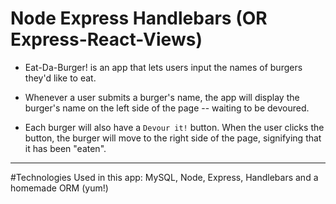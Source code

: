 # Node Express Handlebars (OR Express-React-Views)

* Eat-Da-Burger! is an app that lets users input the names of burgers they'd like to eat.

* Whenever a user submits a burger's name, the app will display the burger's name on the left side of the page -- waiting to be devoured.

* Each burger will also have a `Devour it!` button. When the user clicks the button, the burger will move to the right side of the page, signifying that it has been "eaten".

---------------------------------------------------------------------
#Technologies Used in this app: MySQL, Node, Express, Handlebars and a homemade ORM (yum!)